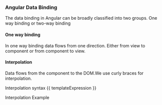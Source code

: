 ### Angular Data Binding
The data binding in Angular can be broadly classified into two groups. One way binding or two-way binding

#### One way binding
In one way binding data flows from one direction. Either from view to component or from component to view.

#### Interpolation
Data flows from the component to the DOM.We use curly braces for interpolation.

Interpolation syntax
{{ templateExpression }}


Interpolation Example

